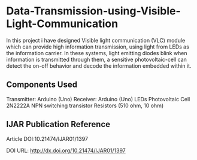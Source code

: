 # Data-Transmission-using-Visible-Light-Communication
In this project i have designed Visible light communication (VLC) module which can provide high information transmission, using light from LEDs as the information carrier. 
In these systems, light emitting diodes blink when information is transmitted through them, a sensitive photovoltaic-cell can detect the on-off behavior and decode the information embedded within it.

## Components Used
Transmitter:  Arduino (Uno)
Receiver:  Arduino (Uno)
LEDs
Photovoltaic Cell
2N2222A NPN switching transistor
Resistors (510 ohm, 10 ohm)

## IJAR Publication Reference
Article DOI:10.21474/IJAR01/1397 

DOI URL: http://dx.doi.org/10.21474/IJAR01/1397
